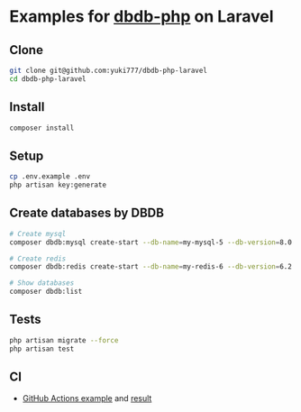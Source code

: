 # Examples for [dbdb-php](https://github.com/yuki777/dbdb-php) on Laravel
## Clone
```bash
git clone git@github.com:yuki777/dbdb-php-laravel
cd dbdb-php-laravel
```

## Install
```bash
composer install
```

## Setup
```bash
cp .env.example .env
php artisan key:generate
```

## Create databases by DBDB
```bash
# Create mysql
composer dbdb:mysql create-start --db-name=my-mysql-5 --db-version=8.0.30 --db-port=3306

# Create redis
composer dbdb:redis create-start --db-name=my-redis-6 --db-version=6.2.6 --db-port=6379

# Show databases
composer dbdb:list
```

## Tests
```bash
php artisan migrate --force
php artisan test
```

## CI
- [GitHub Actions example](https://github.com/yuki777/dbdb-php-laravel/blob/main/.github/workflows/test.yaml#L23-L26) and [result](https://github.com/yuki777/dbdb-php-laravel/actions/runs/4900133225/jobs/8750582150)
